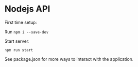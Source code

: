 # Nodejs API

First time setup:

Run `npm i --save-dev`

Start server:

`npm run start`

See package.json for more ways to interact with the application.